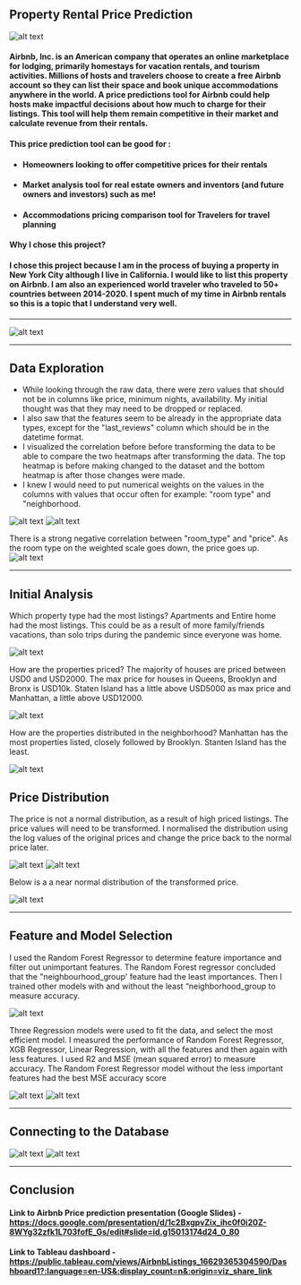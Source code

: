 ## **Property Rental Price Prediction**

![alt text](airbnb.png)

####  Airbnb, Inc. is an American company that operates an online marketplace for lodging, primarily homestays for vacation rentals, and tourism activities.  Millions of hosts and travelers choose to create a free Airbnb account so they can list their space and book unique accommodations anywhere in the world. A price predictions tool for Airbnb could help hosts make impactful decisions about how much to charge for their listings.  This tool will help them remain competitive in their market and calculate revenue from their rentals.  

#### This price prediction tool can be good for :

- #### Homeowners looking to offer competitive prices for their rentals

- #### Market analysis tool for real estate owners and inventors (and future owners and investors) such as me!

- #### Accommodations pricing comparison tool for Travelers for travel planning


#### **Why I chose this project?**
#### I chose this project because I am in the process of buying a property in New York City although I live in California.  I would like to list this property on Airbnb.  I am also an experienced world traveler who traveled to 50+ countries between 2014-2020.   I spent much of my time in Airbnb rentals so this is a topic that I understand very well.  

---


![alt text](Tableau_Dashboard.PNG)



---
## **Data Exploration**
- While looking through the raw data, there were zero values that should not be in columns like price, minimum nights, availability.  My initial thought was that they may need to be dropped or replaced.  
- I also saw that the features seem to be already in the appropriate data types, except for the "last_reviews" column which should be in the datetime format. 
- I visualized the correlation before before transforming the data to be able to compare the two heatmaps after transforming the data.  The top heatmap is before making changed to the dataset and the bottom heatmap is after those changes were made.  
- I knew I would need to put numerical weights on the values in the columns with values that occur often for example: "room type" and "neighborhood. 

![alt text](Data_Exploration.PNG)
![alt text](Data_Exploration_correlation.PNG)
 
 There is a strong negative correlation between "room_type" and "price". As the room type on the weighted scale goes down, the price goes up.  
![alt text](Data_correlation_fixed.PNG)

---
## **Initial Analysis**

Which property type had the most listings?
Apartments and Entire home had the most listings. This could be as a result of more family/friends vacations, than solo trips during the pandemic since everyone was home.

![alt text](Property_types.PNG)

How are the properties priced? 
The majority of houses are priced between USD0 and USD2000. The max price for houses in Queens, Brooklyn and Bronx is USD10k. Staten Island has a little above USD5000 as max price and Manhattan, a little above USD12000. 

![alt text](Propery_prices.PNG)

How are the properties distributed in the neighborhood? 
Manhattan has the most properties listed, closely followed by Brooklyn. Stanten Island has the least.

![alt text](Property_distribution.PNG)




## **Price Distribution**

The price is not a normal distribution,  as a result of high priced listings.  The price values will need to be transformed. I normalised the distribution using the log values of the original prices and change the price back to the normal price later.

![alt text](price_distribution.PNG)
![alt text](Price_distribution_scatter.PNG)

Below is a a near normal distribution of the transformed price.

![alt text](price_distribution_normal.PNG)

---
## **Feature and Model Selection**

I used the Random Forest Regressor to determine feature importance and filter out unimportant features. The Random Forest regressor concluded that the "neighbourhood_group' feature had the least importances.  Then I trained other models with and without the least “neighborhood_group to measure accuracy. 

![alt text](RF_Modeling.PNG)


Three Regression models were used to fit the data, and select the most efficient model. I measured the performance of Random Forest Regressor, XGB Regressor, Linear Regression,  with all the features and then again with less features.  I used R2 and MSE (mean squared error) to measure accuracy.  The Random Forest Regressor model without the less important features had the best MSE accuracy score

![alt text](Model_Selection_allfeatures.PNG)
![alt text](Model_Selection_lessfeatures.PNG)

---
## **Connecting to the Database**
![alt text](Uploading_db.PNG)
![alt text](Connecting_db.PNG)

---
## **Conclusion**
#### Link to Airbnb Price prediction presentation (Google Slides) - https://docs.google.com/presentation/d/1c2BxgpvZix_ihc0f0i20Z-8WYg32zfk1L703fofE_Gs/edit#slide=id.g15013174d24_0_80

#### Link to Tableau dashboard - https://public.tableau.com/views/AirbnbListings_16629365304590/Dashboard1?:language=en-US&:display_count=n&:origin=viz_share_link



